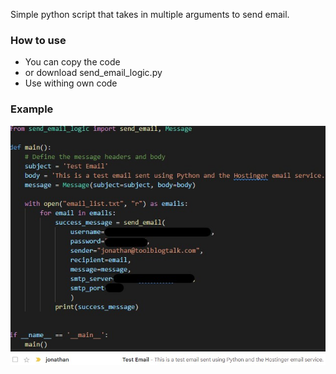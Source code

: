 Simple python script that takes in multiple arguments to send email.

### How to use
- You can copy the code
- or download send_email_logic.py
- Use withing own code

### Example
![alt text](https://github.com/blokkies48/Email_sender/blob/master/images/example_to_use.jpg)
![alt text](https://github.com/blokkies48/Email_sender/blob/master/images/email_recieved.jpg)
